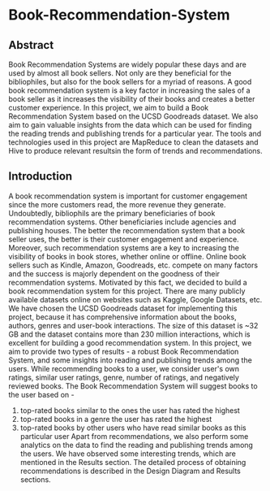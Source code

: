 # Book-Recommendation-System
## Abstract ##
Book Recommendation Systems are widely popular these days and are used by almost all book sellers. Not only are they beneficial for the bibliophiles, but also for the book sellers for a myriad of reasons. A good book recommendation system is a key factor in increasing the sales of a book seller as it increases the visibility of their books and creates a better customer experience. In this project, we aim to build a Book Recommendation System based on the UCSD Goodreads dataset. We also aim to gain valuable insights from the data which can be used for finding the reading trends and publishing trends for a particular year. The tools and technologies used in this project are MapReduce to clean the datasets and Hive to produce relevant resultsin the form of trends and recommendations.

## Introduction ##
A book recommendation system is important for customer engagement since the more customers read, the more revenue they generate. Undoubtedly, bibliophils are the primary beneficiaries of book recommendation systems. Other beneficiaries include agencies and publishing houses. The better the recommendation system that a book seller uses, the better is their customer engagement and experience. Moreover, such recommendation systems are a key to increasing the visibility of books in book stores, whether online or offline. Online book sellers such as Kindle, Amazon, Goodreads, etc. compete on many factors and the success is majorly dependent on the goodness of their recommendation systems. Motivated by this fact, we decided to build a book recommendation system for this project.
There are many publicly available datasets online on websites such as Kaggle, Google Datasets, etc. We have chosen the UCSD Goodreads dataset for implementing this project, because it has comprehensive information about the books, authors, genres and user-book interactions. The size of this dataset is ~32 GB and the dataset contains more than 230 million interactions, which is excellent for building a good recommendation system. In this project, we aim to provide two types of results - a robust Book Recommendation System, and some insights into reading and publishing trends among the users. While recommending books to a user, we consider user's own ratings, similar user ratings, genre, number of ratings, and negatively reviewed books.
The Book Recommendation System will suggest books to the user based on -
1. top-rated books similar to the ones the user has rated the highest
2. top-rated books in a genre the user has rated the highest
3. top-rated books by other users who have read similar books as this particular user
Apart from recommendations, we also perform some analytics on the data to find the reading and publishing trends among the users. We have observed some interesting trends, which are mentioned in the Results section. The detailed process of obtaining recommendations is described in the Design Diagram and Results sections.
